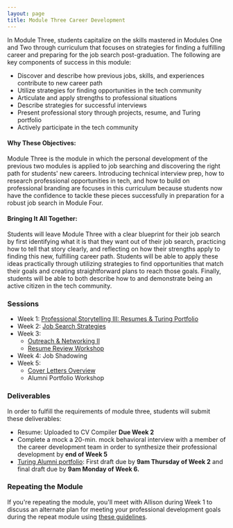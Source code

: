 ```yaml
---
layout: page
title: Module Three Career Development
---
```


In Module Three, students capitalize on the skills mastered in Modules One and Two through curriculum that focuses on strategies for finding a fulfilling career and preparing for the job search post-graduation. The following are key components of success in this module:

* Discover and describe how previous jobs, skills, and experiences contribute to new career path
* Utilize strategies for finding opportunities in the tech community
* Articulate and apply strengths to professional situations
* Describe strategies for successful interviews
* Present professional story through projects, resume, and Turing portfolio
* Actively participate in the tech community

#### Why These Objectives:

Module Three is the module in which the personal development of the previous two modules is applied to job searching and discovering the right path for students' new careers. Introducing technical interview prep, how to research professional opportunities in tech, and how to build on professional branding are focuses in this curriculum because students now have the confidence to tackle these pieces successfully in preparation for a robust job search in Module Four.

#### Bringing It All Together:

Students will leave Module Three with a clear blueprint for their job search by first identifying what it is that they want out of their job search, practicing how to tell that story clearly, and reflecting on how their strengths apply to finding this new, fulfilling career path. Students will be able to apply these ideas practically through utilizing strategies to find opportunities that match their goals and creating straightforward plans to reach those goals. Finally, students will be able to both describe how to and demonstrate being an active citizen in the tech community.

### Sessions

* Week 1: [Professional Storytelling III: Resumes & Turing Portfolio](professional_storytelling_iii)
* Week 2: [Job Search Strategies](job_search_strategies)
* Week 3:
   * [Outreach & Networking II](outreach_networking_ii)
   * [Resume Review Workshop](m3_resume_review)
* Week 4: Job Shadowing
* Week 5:
   * [Cover Letters Overview](cover_letters_overview)
   * Alumni Portfolio Workshop

### Deliverables

In order to fulfill the requirements of module three, students will submit these deliverables:

* Resume: Uploaded to CV Compiler __Due Week 2__
* Complete a mock a 20-min. mock behavioral interview with a member of the career development team in order to synthesize their professional development by **end of Week 5**
* [Turing Alumni portfolio](https://alumni.turing.io): First draft due by **9am Thursday of Week 2** and final draft due by **9am Monday of Week 6.**


### Repeating the Module

If you're repeating the module, you'll meet with Allison during Week 1 to discuss an alternate plan for meeting your professional development goals during the repeat module using [these guidelines](m3_repeat_plan).
